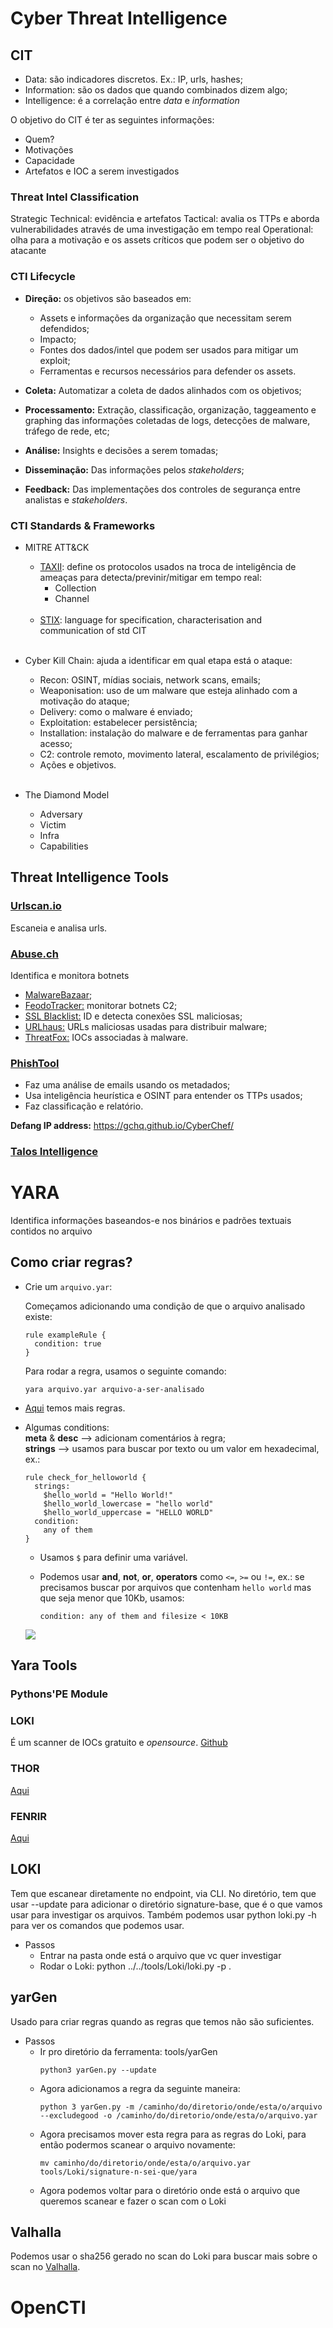 # Cyber Threat Intelligence

## CIT

- Data: são indicadores discretos. Ex.: IP, urls, hashes;
- Information: são os dados que quando combinados dizem algo;
- Intelligence: é a correlação entre *data* e *information*

O objetivo do CIT é ter as seguintes informações:

- Quem?
- Motivações
- Capacidade
- Artefatos e IOC a serem investigados

### Threat Intel Classification

Strategic
Technical: evidência e artefatos
Tactical: avalia os TTPs e aborda vulnerabilidades através de uma investigação em tempo real
Operational: olha para a motivação e os assets críticos que podem ser o objetivo do atacante

### CTI Lifecycle

- **Direção:** os objetivos são baseados em:

  - Assets e informações da organização que necessitam serem defendidos;
  - Impacto;
  - Fontes dos dados/intel que podem ser usados para mitigar um exploit;
  - Ferramentas e recursos necessários para defender os assets.

- **Coleta:** Automatizar a coleta de dados alinhados com os objetivos;

- **Processamento:** Extração, classificação, organização, taggeamento e graphing das informações coletadas de logs, detecções de malware, tráfego de rede, etc;

- **Análise:** Insights e decisões a serem tomadas;

- **Disseminação:** Das informações pelos *stakeholders*;

- **Feedback:** Das implementações dos controles de segurança entre analistas e *stakeholders*.

### CTI Standards & Frameworks

- MITRE ATT&CK

  - [TAXII](https://oasis-open.github.io/cti-documentation/taxii/intro">): define os protocolos usados na troca de inteligência de ameaças para detecta/previnir/mitigar em tempo real:
    - Collection
    - Channel
<br><br>
  - <a href="https://oasis-open.github.io/cti-documentation/stix/intro">STIX</a>: language for specification, characterisation and communication of std CIT
<br><br>
- Cyber Kill Chain: ajuda a identificar em qual etapa está o ataque:
  - Recon: OSINT, mídias sociais, network scans, emails;
  - Weaponisation: uso de um malware que esteja alinhado com a motivação do ataque;
  - Delivery: como o malware é enviado;
  - Exploitation: estabelecer persistência;
  - Installation: instalação do malware e de ferramentas para ganhar acesso;
  - C2: controle remoto, movimento lateral, escalamento de privilégios;
  - Ações e objetivos.
<br><br>
- The Diamond Model
  - Adversary
  - Victim
  - Infra
  - Capabilities


## Threat Intelligence Tools

### <a href="https://urlscan.io/">Urlscan.io</a>
Escaneia e analisa urls.

### [Abuse.ch](https://abuse.ch/)
Identifica e monitora botnets

- <a href="https://bazaar.abuse.ch/">MalwareBazaar</a>;
- <a href="https://feodotracker.abuse.ch/">FeodoTracker:</a> monitorar botnets C2;
- <a href="https://sslbl.abuse.ch/">SSL Blacklist:</a> ID e detecta conexões SSL maliciosas;
- <a href="https://urlhaus.abuse.ch/">URLhaus:</a> URLs maliciosas usadas para distribuir malware;
- <a href="https://threatfox.abuse.ch/">ThreatFox:</a> IOCs associadas à malware.

### [PhishTool](https://www.phishtool.com/)

- Faz uma análise de emails usando os metadados;
- Usa inteligência heurística e OSINT para entender os TTPs usados;
- Faz classificação e relatório.

**Defang IP address:** https://gchq.github.io/CyberChef/

### [Talos Intelligence](https://talosintelligence.com/)


# YARA
Identifica informações baseandos-e nos binários e padrões textuais contidos no arquivo

## Como criar regras?

- Crie um ```arquivo.yar```:

  Começamos adicionando uma condição de que o arquivo analisado existe:
  ```
  rule exampleRule {
    condition: true
  }
  ```

  Para rodar a regra, usamos o seguinte comando:
  
  ```
  yara arquivo.yar arquivo-a-ser-analisado
  ```

- [Aqui](https://yara.readthedocs.io/en/stable/writingrules.html) temos mais regras.

- Algumas conditions:<br>
  **meta** & **desc** --> adicionam comentários à regra;<br>
  **strings** --> usamos para buscar por texto ou um valor em hexadecimal, ex.:
  ```
  rule check_for_helloworld {
    strings:
      $hello_world = "Hello World!"
      $hello_world_lowercase = "hello world"
      $hello_world_uppercase = "HELLO WORLD"
    condition:
      any of them
  }
  ```

  - Usamos ```$``` para definir uma variável.
  
  - Podemos usar **and**, **not**, **or**, **operators** como ```<=```, `>=` ou `!=`, ex.: se precisamos buscar por arquivos que contenham `hello world` mas que seja menor que 10Kb, usamos:
    ```
    condition: any of them and filesize < 10KB
    ```
  <img src="https://github.com/user-attachments/assets/64ac0ef2-3307-486f-9c9b-19e190e13322">


## Yara Tools

### Pythons'PE Module

### LOKI
É um scanner de IOCs gratuito e *opensource*.
[Github](https://github.com/Neo23x0/Loki)

### THOR
[Aqui](https://www.nextron-systems.com/thor-lite/)

### FENRIR
[Aqui](https://github.com/Neo23x0/Fenrir)


## LOKI
Tem que escanear diretamente no endpoint, via CLI.
No diretório, tem que usar --update para adicionar o diretório signature-base, que é o que vamos usar para investigar os arquivos. Também podemos usar python loki.py -h para ver os comandos que podemos usar.

- Passos
  - Entrar na pasta onde está o arquivo que vc quer investigar
  - Rodar o Loki: python ../../tools/Loki/loki.py -p .

## yarGen
Usado para criar regras quando as regras que temos não são suficientes.

- Passos
  - Ir pro diretório da ferramenta: tools/yarGen
    ```
    python3 yarGen.py --update
    ```
  - Agora adicionamos a regra da seguinte maneira:
    ```
    python 3 yarGen.py -m /caminho/do/diretorio/onde/esta/o/arquivo --excludegood -o /caminho/do/diretorio/onde/esta/o/arquivo.yar
    ```
  - Agora precisamos mover esta regra para as regras do Loki, para então podermos scanear o arquivo novamente:
    ```
    mv caminho/do/diretorio/onde/esta/o/arquivo.yar tools/Loki/signature-n-sei-que/yara
    ```
  - Agora podemos voltar para o diretório onde está o arquivo que queremos scanear e fazer o scan com o Loki


## Valhalla
Podemos usar o sha256 gerado no scan do Loki para buscar mais sobre o scan no [Valhalla](https://www.nextron-systems.com/valhalla/).


# OpenCTI



        






